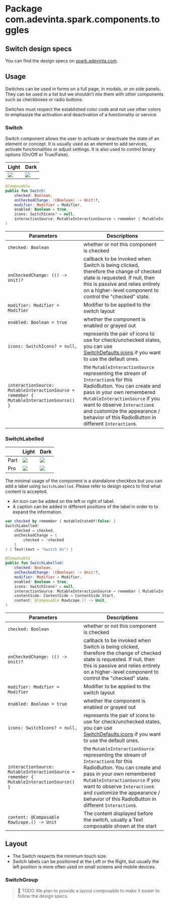 # Package com.adevinta.spark.components.toggles

## Switch design specs

You can find the design specs
on [spark.adevinta.com](https://spark.adevinta.com/1186e1705/p/58a2c6-switch/b/700a17).

## Usage

Switches can be used in forms on a full page, in modals, or on side panels.
They can be used in a list but we shouldn’t mix them with other components such as checkboxes or
radio buttons.

Switches must respect the established color code and not use other colors to emphasize the
activation and deactivation of a functionality or service.

### Switch

Switch component allows the user to activate or deactivate the state of an element or concept.
It is usually used as an element to add services, activate functionalities or adjust settings.
It is also used to control binary options (On/Off or True/False).

| Light                                                                                                                                                                    | Dark                                                                                                                                                                    |
|--------------------------------------------------------------------------------------------------------------------------------------------------------------------------|-------------------------------------------------------------------------------------------------------------------------------------------------------------------------|
| ![](../../../../../../../../../spark-screenshot-testing/src/test/snapshots/images/com.adevinta.spark_PreviewScreenshotTests_preview_tests_toggles_switch_part_light.png) | ![](../../../../../../../../../spark-screenshot-testing/src/test/snapshots/images/com.adevinta.spark_PreviewScreenshotTests_preview_tests_toggles_switch_part_dark.png) |

```kotlin
@Composable
public fun Switch(
    checked: Boolean,
    onCheckedChange: ((Boolean) -> Unit)?,
    modifier: Modifier = Modifier,
    enabled: Boolean = true,
    icons: SwitchIcons? = null,
    interactionSource: MutableInteractionSource = remember { MutableInteractionSource() },
)
```

| Parameters                                                                              | Descriptions                                                                                                                                                                                                                                                                                            |
|-----------------------------------------------------------------------------------------|---------------------------------------------------------------------------------------------------------------------------------------------------------------------------------------------------------------------------------------------------------------------------------------------------------|
| `checked: Boolean`                                                                      | whether or not this component is checked                                                                                                                                                                                                                                                                |
| `onCheckedChange: (() -> Unit)?`                                                        | callback to be invoked when Switch is being clicked, therefore the change of checked state is requested. If null, then this is passive and relies entirely on a higher-level component to control the "checked" state.                                                                                  |
| `modifier: Modifier = Modifier`                                                         | Modifier to be applied to the switch layout                                                                                                                                                                                                                                                             |
| `enabled: Boolean = true`                                                               | whether the component is enabled or grayed out                                                                                                                                                                                                                                                          |
| `icons: SwitchIcons? = null,`                                                           | represents the pair of icons to use for check/unchecked states, you can use [SwitchDefaults.icons](SwitchDefaults.kt) if you want to use the default ones.                                                                                                                                              |
| `interactionSource: MutableInteractionSource = remember { MutableInteractionSource() }` | the `MutableInteractionSource` representing the stream of `Interaction`s for this RadioButton. You can create and pass in your own remembered `MutableInteractionSource` if you want to observe `Interaction`s and customize the appearance / behavior of this RadioButton in different `Interaction`s. |


### SwitchLabelled

|      | Light                                                                                                                                                                            | Dark                                                                                                                                                                            |
|------|----------------------------------------------------------------------------------------------------------------------------------------------------------------------------------|---------------------------------------------------------------------------------------------------------------------------------------------------------------------------------|
| Part | ![](../../../../../../../../../spark-screenshot-testing/src/test/snapshots/images/com.adevinta.spark_PreviewScreenshotTests_preview_tests_toggles_switchlabelled_part_light.png) | ![](../../../../../../../../../spark-screenshot-testing/src/test/snapshots/images/com.adevinta.spark_PreviewScreenshotTests_preview_tests_toggles_switchlabelled_part_dark.png) |
| Pro  | ![](../../../../../../../../../spark-screenshot-testing/src/test/snapshots/images/com.adevinta.spark_PreviewScreenshotTests_preview_tests_toggles_switchlabelled_pro_light.png)  | ![](../../../../../../../../../spark-screenshot-testing/src/test/snapshots/images/com.adevinta.spark_PreviewScreenshotTests_preview_tests_toggles_switchlabelled_pro_dark.png)  |

The minimal usage of the component is a standalone checkbox but you can add a label
using `SwitchLabelled`.
Please refer to design specs to find what content is accepted.

- An icon can be added on the left or right of label.
- A caption can be added in different positions of the label in order to to expand the information.

```kotlin
var checked by remember { mutableStateOf(false) }
SwitchLabelled(
    checked = checked,
    onCheckedChange = {
        checked = !checked
    }
) { Text(text = "Switch On") }
```

```kotlin
@Composable
public fun SwitchLabelled(
    checked: Boolean,
    onCheckedChange: ((Boolean) -> Unit)?,
    modifier: Modifier = Modifier,
    enabled: Boolean = true,
    icons: SwitchIcons? = null,
    interactionSource: MutableInteractionSource = remember { MutableInteractionSource() },
    contentSide: ContentSide = ContentSide.Start,
    content: @Composable RowScope.() -> Unit,
)
```

| Parameters                                                                              | Descriptions                                                                                                                                                                                                                                                                                            |
|-----------------------------------------------------------------------------------------|---------------------------------------------------------------------------------------------------------------------------------------------------------------------------------------------------------------------------------------------------------------------------------------------------------|
| `checked: Boolean`                                                                      | whether or not this component is checked                                                                                                                                                                                                                                                                |
| `onCheckedChange: (() -> Unit)?`                                                        | callback to be invoked when Switch is being clicked, therefore the change of checked state is requested. If null, then this is passive and relies entirely on a higher-level component to control the "checked" state.                                                                                  |
| `modifier: Modifier = Modifier`                                                         | Modifier to be applied to the switch layout                                                                                                                                                                                                                                                             |
| `enabled: Boolean = true`                                                               | whether the component is enabled or grayed out                                                                                                                                                                                                                                                          |
| `icons: SwitchIcons? = null,`                                                           | represents the pair of icons to use for check/unchecked states, you can use [SwitchDefaults.icons](SwitchDefaults.kt) if you want to use the default ones.                                                                                                                                              |
| `interactionSource: MutableInteractionSource = remember { MutableInteractionSource() }` | the `MutableInteractionSource` representing the stream of `Interaction`s for this RadioButton. You can create and pass in your own remembered `MutableInteractionSource` if you want to observe `Interaction`s and customize the appearance / behavior of this RadioButton in different `Interaction`s. |
| `content: @Composable RowScope.() -> Unit`                                              | The content displayed before the switch, usually a Text composable shown at the start                                                                                                                                                                                                                   |

## Layout
- The Switch respects the minimum touch size.
- Switch labels can be positioned at the Left or the Right, but usually the left position is more often used on small screens and mobile devices.

### SwitchGroup

> 🚀 TODO
> We plan to provide a layout composable to make it easier to follow the design specs.

